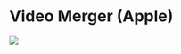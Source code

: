 # Video Merger (Apple)

![](https://github.com/igorleonovich/video-merger-apple/assets/8408481/e297c11a-9db3-4b2c-9cdb-7f12a9354317)
